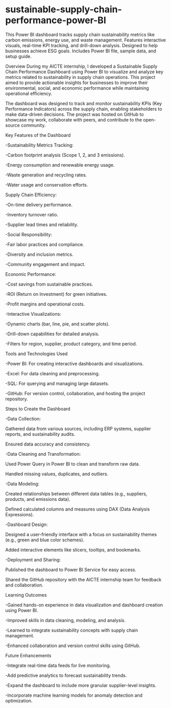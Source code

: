 # sustainable-supply-chain-performance-power-BI
This Power BI dashboard tracks supply chain sustainability metrics like carbon emissions, energy use, and waste management. Features interactive visuals, real-time KPI tracking, and drill-down analysis. Designed to help businesses achieve ESG goals. Includes Power BI file, sample data, and setup guide. 

Overview
During my AICTE internship, I developed a Sustainable Supply Chain Performance Dashboard using Power BI to visualize and analyze key metrics related to sustainability in supply chain operations. This project aimed to provide actionable insights for businesses to improve their environmental, social, and economic performance while maintaining operational efficiency.

The dashboard was designed to track and monitor sustainability KPIs (Key Performance Indicators) across the supply chain, enabling stakeholders to make data-driven decisions. The project was hosted on GitHub to showcase my work, collaborate with peers, and contribute to the open-source community.








Key Features of the Dashboard


-Sustainability Metrics Tracking:

-Carbon footprint analysis (Scope 1, 2, and 3 emissions).

-Energy consumption and renewable energy usage.

-Waste generation and recycling rates.

-Water usage and conservation efforts.









Supply Chain Efficiency:

-On-time delivery performance.

-Inventory turnover ratio.

-Supplier lead times and reliability.

-Social Responsibility:

-Fair labor practices and compliance.

-Diversity and inclusion metrics.

-Community engagement and impact.









Economic Performance:

-Cost savings from sustainable practices.

-ROI (Return on Investment) for green initiatives.

-Profit margins and operational costs.

-Interactive Visualizations:

-Dynamic charts (bar, line, pie, and scatter plots).

-Drill-down capabilities for detailed analysis.

-Filters for region, supplier, product category, and time period.









Tools and Technologies Used

-Power BI: For creating interactive dashboards and visualizations.

-Excel: For data cleaning and preprocessing.

-SQL: For querying and managing large datasets.

-GitHub: For version control, collaboration, and hosting the project repository.









Steps to Create the Dashboard


-Data Collection:

Gathered data from various sources, including ERP systems, supplier reports, and sustainability audits.

Ensured data accuracy and consistency.




-Data Cleaning and Transformation:

Used Power Query in Power BI to clean and transform raw data.

Handled missing values, duplicates, and outliers.




-Data Modeling:

Created relationships between different data tables (e.g., suppliers, products, and emissions data).

Defined calculated columns and measures using DAX (Data Analysis Expressions).




-Dashboard Design:

Designed a user-friendly interface with a focus on sustainability themes (e.g., green and blue color schemes).

Added interactive elements like slicers, tooltips, and bookmarks.




-Deployment and Sharing:

Published the dashboard to Power BI Service for easy access.

Shared the GitHub repository with the AICTE internship team for feedback and collaboration.









Learning Outcomes

-Gained hands-on experience in data visualization and dashboard creation using Power BI.

-Improved skills in data cleaning, modeling, and analysis.

-Learned to integrate sustainability concepts with supply chain management.

-Enhanced collaboration and version control skills using GitHub.









Future Enhancements

-Integrate real-time data feeds for live monitoring.

-Add predictive analytics to forecast sustainability trends.

-Expand the dashboard to include more granular supplier-level insights.

-Incorporate machine learning models for anomaly detection and optimization.


